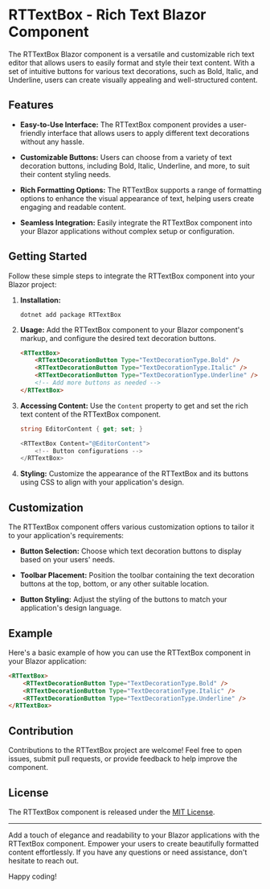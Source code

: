 # RTTextBox - Rich Text Blazor Component

The RTTextBox Blazor component is a versatile and customizable rich text editor that allows users to easily format and style their text content. With a set of intuitive buttons for various text decorations, such as Bold, Italic, and Underline, users can create visually appealing and well-structured content.

## Features

- **Easy-to-Use Interface:** The RTTextBox component provides a user-friendly interface that allows users to apply different text decorations without any hassle.

- **Customizable Buttons:** Users can choose from a variety of text decoration buttons, including Bold, Italic, Underline, and more, to suit their content styling needs.

- **Rich Formatting Options:** The RTTextBox supports a range of formatting options to enhance the visual appearance of text, helping users create engaging and readable content.

- **Seamless Integration:** Easily integrate the RTTextBox component into your Blazor applications without complex setup or configuration.

## Getting Started

Follow these simple steps to integrate the RTTextBox component into your Blazor project:

1. **Installation:**
    ```shell
    dotnet add package RTTextBox
    ```

2. **Usage:**
    Add the RTTextBox component to your Blazor component's markup, and configure the desired text decoration buttons.
    ```html
    <RTTextBox>
        <RTTextDecorationButton Type="TextDecorationType.Bold" />
        <RTTextDecorationButton Type="TextDecorationType.Italic" />
        <RTTextDecorationButton Type="TextDecorationType.Underline" />
        <!-- Add more buttons as needed -->
    </RTTextBox>
    ```

3. **Accessing Content:**
    Use the `Content` property to get and set the rich text content of the RTTextBox component.
    ```csharp
    string EditorContent { get; set; }

    <RTTextBox Content="@EditorContent">
        <!-- Button configurations -->
    </RTTextBox>
    ```

4. **Styling:**
    Customize the appearance of the RTTextBox and its buttons using CSS to align with your application's design.

## Customization

The RTTextBox component offers various customization options to tailor it to your application's requirements:

- **Button Selection:** Choose which text decoration buttons to display based on your users' needs.

- **Toolbar Placement:** Position the toolbar containing the text decoration buttons at the top, bottom, or any other suitable location.

- **Button Styling:** Adjust the styling of the buttons to match your application's design language.

## Example

Here's a basic example of how you can use the RTTextBox component in your Blazor application:

```html
<RTTextBox>
    <RTTextDecorationButton Type="TextDecorationType.Bold" />
    <RTTextDecorationButton Type="TextDecorationType.Italic" />
    <RTTextDecorationButton Type="TextDecorationType.Underline" />
</RTTextBox>
```

## Contribution

Contributions to the RTTextBox project are welcome! Feel free to open issues, submit pull requests, or provide feedback to help improve the component.

## License

The RTTextBox component is released under the [MIT License](LICENSE).

---

Add a touch of elegance and readability to your Blazor applications with the RTTextBox component. Empower your users to create beautifully formatted content effortlessly. If you have any questions or need assistance, don't hesitate to reach out.

Happy coding!
